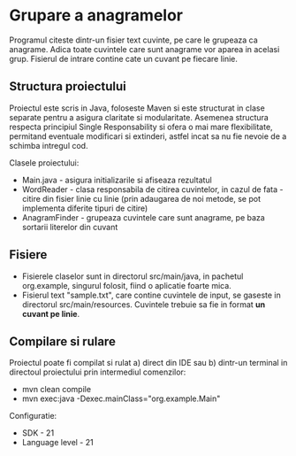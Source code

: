# Grupare a anagramelor

Programul citeste dintr-un fisier text cuvinte, pe care le grupeaza ca anagrame. Adica toate cuvintele care sunt anagrame vor aparea in acelasi grup.
Fisierul de intrare contine cate un cuvant pe fiecare linie.

## Structura proiectului
Proiectul este scris in Java, foloseste Maven si este structurat in clase separate pentru a asigura claritate si modularitate. Asemenea structura respecta principiul Single Responsability si ofera o mai mare flexibilitate, permitand eventuale modificari si extinderi, astfel incat sa nu fie nevoie de a schimba intregul cod.

Clasele proiectului:
  - Main.java - asigura initializarile si afiseaza rezultatul
  - WordReader - clasa responsabila de citirea cuvintelor, in cazul de fata - citire din fisier linie cu linie (prin adaugarea de noi metode, se pot implementa diferite tipuri de citire)
  - AnagramFinder - grupeaza cuvintele care sunt anagrame, pe baza sortarii literelor din cuvant

## Fisiere
  - Fisierele claselor sunt in directorul src/main/java, in pachetul org.example, singurul folosit, fiind o aplicatie foarte mica.
  - Fisierul text "sample.txt", care contine cuvintele de input, se gaseste in directorul src/main/resources. Cuvintele trebuie sa fie in format **un cuvant pe linie**.

## Compilare si rulare
Proiectul poate fi compilat si rulat a) direct din IDE sau b) dintr-un terminal in directoul proiectului prin intermediul comenzilor:
  - mvn clean compile
  - mvn exec:java -Dexec.mainClass="org.example.Main"

Configuratie:
- SDK - 21
- Language level - 21

